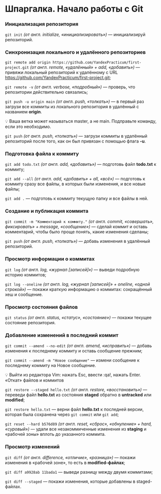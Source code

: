 # Шпаргалка. Начало работы с Git

### Инициализация репозитория

`git init` *(от англ. initialize, «инициализировать»)* — инициализируй репозиторий.

### Синхронизация локального и удалённого репозиториев

`git remote add origin https://github.com/YandexPracticum/first-project.git` *(от англ. remote, «удалённый» + add, «добавить»)* — привяжи локальный репозиторий к удалённому с URL https://github.com/YandexPracticum/first-project.git;

`git remote -v` *(от англ. verbose, «подробный»)* — проверь, что репозитории действительно связались;

`git push -u origin main` *(от англ. push, «толкать»)* — в первый раз загрузи все коммиты из локального репозитория в удалённый с названием **origin**.

💡 Ваша ветка может называться master, а не main. Подправьте команду, если это необходимо.

`git push` *(от англ. push, «толкать»)* — загрузи коммиты в удалённый репозиторий после того, как он был привязан с помощью флага **-u**.

### Подготовка файла к коммиту

`git add todo.txt` *(от англ. add, «добавить»)* — подготовь файл **todo.txt** к коммиту;

`git add --all` *(от англ. add, «добавить» + all, «всё»)* — подготовь к коммиту сразу все файлы, в которых были изменения, и все новые файлы;

`git add .` — подготовь к коммиту текущую папку и все файлы в ней.

### Создание и публикация коммита

`git commit -m "Комментарий к коммиту."` *(от англ. commit, «совершать», фиксировать» + message, «сообщение»)* — сделай коммит и оставь комментарий, чтобы было проще понять, какие изменения сделаны;

`git push` *(от англ. push, «толкать»)* — добавь изменения в удалённый репозиторий.

### Просмотр информации о коммитах

`git log` *(от англ. log, «журнал [записей]»)* — выведи подробную историю коммитов;

`git log --oneline` *(от англ. log, «журнал [записей]» + oneline, «одной строкой»)* — покажи краткую информацию о коммитах: сокращённый хеш и сообщение.

### Просмотр состояния файлов

`git status` *(от англ. status, «статус», «состояние»)* — покажи текущее состояние репозитория.

### Добавление изменений в последний коммит

`git commit --amend --no-edit` *(от англ. amend, «исправить»)* — добавь изменения к последнему коммиту и оставь сообщение прежним;

`git commit --amend -m "Новое сообщение"` — измени сообщение к последнему коммиту на Новое сообщение.

💡 Выйти из редактора Vim: нажать Esc, ввести :qa!, нажать Enter.
«Откат» файлов и коммитов

`git restore --staged hello.txt` *(от англ. restore, «восстановить»)* — переведи файл **hello.txt** из состояния **staged** обратно в **untracked** или **modified**;

`git restore hello.txt` — верни файл **hello.txt** к последней версии, которая была сохранена через `git commit` или `git add`;

`git reset --hard b576d89` *(от англ. reset, «сброс», «обнуление» + hard, «суровый»)* — удали все незакоммиченные изменения из **staging** и «рабочей зоны» вплоть до указанного коммита.

### Просмотр изменений

`git diff` *(от англ. difference, «отличие», «разница»)* — покажи изменения в «рабочей зоне», то есть в **modified-файлах**;

`git diff a9928ab 11bada1` — выведи разницу между двумя коммитами;

`git diff --staged` — покажи изменения, которые добавлены в staged-файлах.